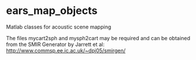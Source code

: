 # ears_map_objects
Matlab classes for acoustic scene mapping

The files mycart2sph and mysph2cart may be required and can be obtained from the SMIR Generator by Jarrett et al: 
http://www.commsp.ee.ic.ac.uk/~dpj05/smirgen/
